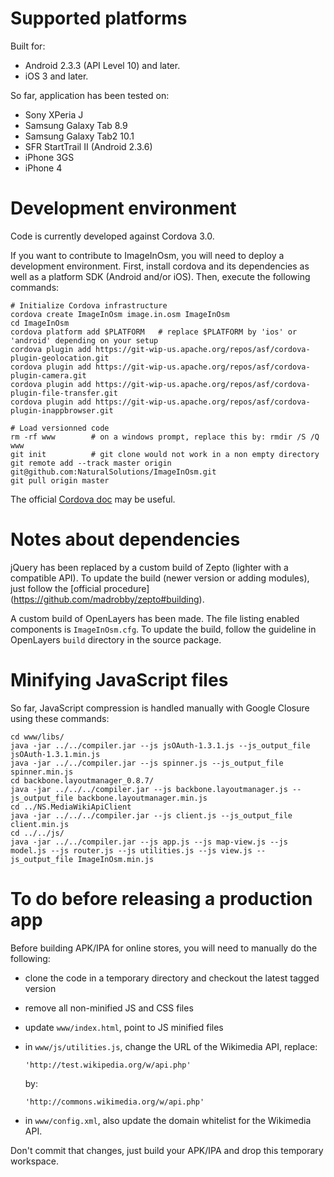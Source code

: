 <!--
Copyright 2013 Natural Solutions

Licensed under the Apache License, Version 2.0 (the "License");
you may not use this file except in compliance with the License.
You may obtain a copy of the License at

   http://www.apache.org/licenses/LICENSE-2.0

Unless required by applicable law or agreed to in writing, software
distributed under the License is distributed on an "AS IS" BASIS,
WITHOUT WARRANTIES OR CONDITIONS OF ANY KIND, either express or implied.
See the License for the specific language governing permissions and
limitations under the License.
-->

Supported platforms
===================

Built for:
* Android 2.3.3 (API Level 10) and later.
* iOS 3 and later.

So far, application has been tested on:
* Sony XPeria J
* Samsung Galaxy Tab 8.9
* Samsung Galaxy Tab2 10.1
* SFR StartTrail II (Android 2.3.6)
* iPhone 3GS
* iPhone 4

Development environment
=======================

Code is currently developed against Cordova 3.0.

If you want to contribute to ImageInOsm, you will need to deploy a development environment. First, install cordova and its dependencies as well as a platform SDK (Android and/or iOS). Then, execute the following commands:

    # Initialize Cordova infrastructure
    cordova create ImageInOsm image.in.osm ImageInOsm
    cd ImageInOsm
    cordova platform add $PLATFORM   # replace $PLATFORM by 'ios' or 'android' depending on your setup
    cordova plugin add https://git-wip-us.apache.org/repos/asf/cordova-plugin-geolocation.git
    cordova plugin add https://git-wip-us.apache.org/repos/asf/cordova-plugin-camera.git
    cordova plugin add https://git-wip-us.apache.org/repos/asf/cordova-plugin-file-transfer.git
    cordova plugin add https://git-wip-us.apache.org/repos/asf/cordova-plugin-inappbrowser.git

    # Load versionned code
    rm -rf www        # on a windows prompt, replace this by: rmdir /S /Q www
    git init          # git clone would not work in a non empty directory
    git remote add --track master origin git@github.com:NaturalSolutions/ImageInOsm.git
    git pull origin master

The official [Cordova doc](http://cordova.apache.org/docs/en/3.0.0/index.html) may be useful.

Notes about dependencies
========================

jQuery has been replaced by a custom build of Zepto (lighter with a compatible
API). To update the build (newer version or adding modules), just follow the
[official procedure] (https://github.com/madrobby/zepto#building).

A custom build of OpenLayers has been made. The file listing enabled
components is `ImageInOsm.cfg`. To update the build, follow the guideline in
OpenLayers `build` directory in the source package.

Minifying JavaScript files
==========================

So far, JavaScript compression is handled manually with Google Closure using
these commands:

    cd www/libs/
    java -jar ../../compiler.jar --js jsOAuth-1.3.1.js --js_output_file jsOAuth-1.3.1.min.js
    java -jar ../../compiler.jar --js spinner.js --js_output_file spinner.min.js
    cd backbone.layoutmanager_0.8.7/
    java -jar ../../../compiler.jar --js backbone.layoutmanager.js --js_output_file backbone.layoutmanager.min.js
    cd ../NS.MediaWikiApiClient
    java -jar ../../../compiler.jar --js client.js --js_output_file client.min.js
    cd ../../js/
    java -jar ../../compiler.jar --js app.js --js map-view.js --js model.js --js router.js --js utilities.js --js view.js --js_output_file ImageInOsm.min.js

To do before releasing a production app
=======================================

Before building APK/IPA for online stores, you will need to manually do the
following:

*   clone the code in a temporary directory and checkout the latest tagged
    version
*   remove all non-minified JS and CSS files
*   update `www/index.html`, point to JS minified files
*   in `www/js/utilities.js`, change the URL of the Wikimedia API, replace:

        'http://test.wikipedia.org/w/api.php'
    by:

        'http://commons.wikimedia.org/w/api.php'
* in `www/config.xml`, also update the domain whitelist for the Wikimedia API.

Don't commit that changes, just build your APK/IPA and drop this temporary
workspace.